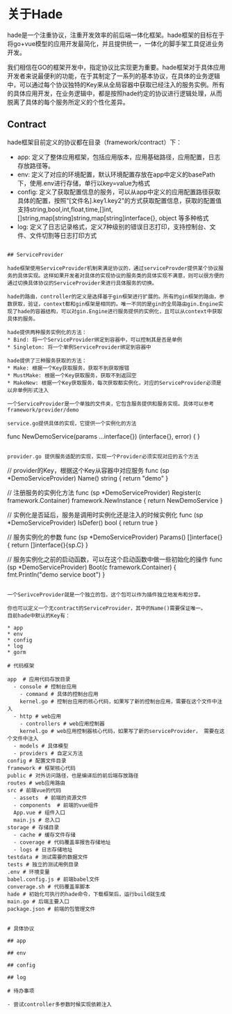 # 关于Hade

hade是一个注重协议，注重开发效率的前后端一体化框架。hade框架的目标在于将go+vue模型的应用开发最简化，并且提供统一，一体化的脚手架工具促进业务开发。

我们相信在GO的框架开发中，指定协议比实现更为重要。hade框架对于具体应用开发者来说最便利的功能，在于其制定了一系列的基本协议，在具体的业务逻辑中，可以通过每个协议独特的Key来从全局容器中获取已经注入的服务实例。所有的具体应用开发，在业务逻辑中，都是按照hade约定的协议进行逻辑处理，从而脱离了具体的每个服务所定义的个性化差异。

## Contract

hade框架目前定义的协议都在目录（framework/contract）下：

* app: 定义了整体应用框架，包括应用版本，应用基础路径，应用配置，日志存放路径等。
* env: 定义了对应的环境配置，默认环境配置存放在app中定义的basePath下，使用.env进行存储，单行以key=value为格式
* config: 定义了获取配置信息的服务，可以从app中定义的应用配置路径获取具体的配置，按照"[文件名].key1.key2"的方式获取配置信息，获取的配置值支持string,bool,int,float,time,[]int,[]string,map[string]string,map[string]interface{}, object 等多种格式
* log: 定义了日志记录格式，定义7种级别的错误日志打印，支持控制台、文件、文件切割等日志打印方式
```

## ServiceProvider

hade框架使用ServiceProvider机制来满足协议的，通过serviceProvder提供某个协议服务的具体实现。这样如果开发者对具体的实现协议的服务类的具体实现不满意，则可以很方便的通过切换具体协议的ServiceProvider来进行具体服务的切换。

hade的路由，controller的定义是选择基于gin框架进行扩展的。所有的gin框架的路由，参数获取，验证，context都和gin框架是相同的。唯一不同的是gin的全局路由gin.Engine实现了hade的容器结构，可以对gin.Engine进行服务提供的实例化，且可以从context中获取具体的服务。

hade提供两种服务实例化的方法：
* Bind: 将一个ServiceProvider绑定到容器中，可以控制其是否是单例
* Singleton: 将一个单例ServiceProvider绑定到容器中

hade提供了三种服务获取的方法：
* Make: 根据一个Key获取服务，获取不到获取报错
* MustMake: 根据一个Key获取服务，获取不到返回空
* MakeNew: 根据一个Key获取服务，每次获取都实例化，对应的ServiceProvider必须是以非单例形式注入

一个ServiceProvider是一个单独的文件夹，它包含服务提供和服务实现。具体可以参考framework/provider/demo

service.go提供具体的实现，它提供一个实例化的方法
```
func NewDemoService(params ...interface{}) (interface{}, error) {
}

```

provider.go 提供服务适配的实现，实现一个Provider必须实现对应的五个方法
```
// provider的Key，根据这个Key从容器中对应服务
func (sp *DemoServiceProvider) Name() string {
	return "demo"
}

// 注册服务的实例化方法
func (sp *DemoServiceProvider) Register(c framework.Container) framework.NewInstance {
	return NewDemoService
}

// 实例化是否延后，服务是调用时实例化还是注入的时候实例化
func (sp *DemoServiceProvider) IsDefer() bool {
	return true
}

// 服务实例化的参数
func (sp *DemoServiceProvider) Params() []interface{} {
	return []interface{}{sp.C}
}

// 服务实例化之前的启动函数，可以在这个启动函数中做一些初始化的操作
func (sp *DemoServiceProvider) Boot(c framework.Container) {
	fmt.Println("demo service boot")
}
```

一个SerivceProvider就是一个独立的包，这个包可以作为插件独立地发布和分享。

你也可以定义一个无contract的ServiceProvider，其中的Name()需要保证唯一。
目前hade中默认的Key有：

* app
* env
* config
* log
* gorm

# 代码框架

app  # 应用代码存放目录
  - console # 控制台应用
    - command # 具体的控制台应用
    kernel.go # 控制台应用的核心代码，如果写了新的控制台应用，需要在这个文件中注入
  - http # web应用
    - controllers # web应用控制器
    kernel.go # web应用控制器核心代码，如果写了新的serviceProvider， 需要在这个文件中注入
  - models # 具体模型
  - providers # 自定义方法
config # 配置文件目录
framework # 框架核心代码
public # 对外访问路径，也是编译后的前后端存放路径
routes # web应用路由
src # 前端vue的代码
  - assets  # 前端的资源文件
  - components  # 前端的vue组件
  App.vue # 组件入口
  main.js # 总入口
storage # 存储目录
  - cache # 缓存文件存储
  - coverage # 代码覆盖率报告存储地址
  - logs # 日志存储地址
testdata # 测试需要的数据文件
tests # 独立的测试用例目录
.env # 环境变量
babel.config.js # 前端babel文件
converage.sh # 代码覆盖率脚本
hade # 初始化可执行的hade命令，下载框架后，运行build就生成
main.go # 后端主要入口
package.json # 前端的包管理文件


# 具体协议

## app

## env

## config

## log

# 待办事项

- 尝试controller多参数时候实现依赖注入